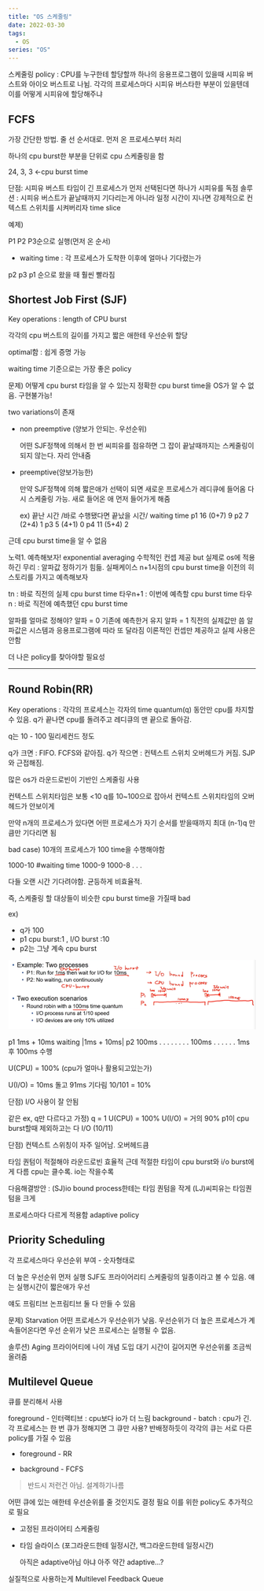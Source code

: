 ```yaml
---
title: "OS 스케줄링"
date: 2022-03-30
tags:
  - OS
series: "OS"
---
```


스케줄링 policy : CPU를 누구한테 할당할까
하나의 응용프로그램이 있을때 시피유 버스트와 아이오 버스트로 나뉨.
각각의 프로세스마다 시피유 버스타한 부분이 있을텐데 이를 어떻게 시피유에 할당해주냐

## FCFS

가장 간단한 방법. 줄 선 순서대로. 먼저 온 프로세스부터 처리

하나의 cpu burst한 부분을 단위로 cpu 스케줄링을 함

24, 3, 3 <-cpu burst time

단점: 시피유 버스트 타임이 긴 프로세스가 먼저 선택된다면 하나가 시피유를 독점
솔루션 : 시피유 버스트가 끝날때까지 기다리는게 아니라 일정 시간이 지나면 강제적으로 컨텍스트 스위치를 시켜버리자 time slice

예제)

P1 P2 P3순으로 실행(먼저 온 순서)

- waiting time : 각 프로세스가 도착한 이후에 얼마나 기다렸는가

p2 p3 p1 순으로 왔을 때 훨씬 빨라짐

## Shortest Job First (SJF)

Key operations : length of CPU burst

각각의 cpu 버스트의 길이를 가지고 짧은 애한테 우선순위 할당

optimal함 : 쉽게 증명 가능

waiting time 기준으로는 가장 좋은 policy

문제) 어떻게 cpu burst 타임을 알 수 있는지
정확한 cpu burst time을 OS가 알 수 없음. 구현불가능!

two variations이 존재

- non preemptive (양보가 안되는. 우선순위)

  어떤 SJF정책에 의해서 한 번 씨피유를 점유하면 그 잡이 끝날때까지는 스케줄링이 되지 않는다. 자리 안내줌

- preemptive(양보가능한)

  만약 SJF정책에 의해 짧은애가 선택이 되면
  새로운 프로세스가 레디큐에 들어옴
  다시 스케줄링 가능. 새로 들어온 애 먼저 들어가게 해줌 

  ex)
  끝난 시간 /바로 수행됐다면 끝났을 시간/ waiting time
  p1 16 (0+7) 9
  p2 7 (2+4) 1
  p3 5 (4+1) 0
  p4 11 (5+4) 2

근데 cpu burst time을 알 수 없음

노력1. 예측해보자!
exponential averaging
수학적인 컨셉 제공 but 실제로 os에 적용하긴 무리 : 알파값 정하기가 힘듦. 실패케이스
n+1시점의 cpu burst time을 이전의 히스토리를 가지고 예측해보자

tn : 바로 직전의 실제 cpu burst time
타우n+1 : 이번에 예측할 cpu burst time
타우n : 바로 직전에 예측했던 cpu burst time

알파를 얼마로 정해야?
알파 = 0 기존에 예측한거 유지
알파 = 1 직전의 실제값만 씀
알파값은 시스템과 응용프로그램에 따라 또 달라짐
이론적인 컨셉만 제공하고 실제 사용은 안함

더 나은 policy를 찾아야할 필요성

---

## Round Robin(RR)

Key operations : 각각의 프로세스는 각자의 time quantum(q) 동안만 cpu를 차지할 수 있음. q가 끝나면 cpu를 돌려주고 레디큐의 맨 끝으로 돌아감.

q는 10 - 100 밀리세컨드 정도

q가 크면 : FIFO. FCFS와 같아짐.
q가 작으면 : 컨텍스트 스위치 오버헤드가 커짐. SJP와 근접해짐.

많은 os가 라운드로빈이 기반인 스케줄링 사용

컨텍스트 스위치타임은 보통 <10
q를 10~100으로 잡아서 컨텍스트 스위치타임의 오버헤드가 안보이게

만약 n개의 프로세스가 있다면 어떤 프로세스가 자기 순서를 받을때까지 최대 (n-1)q 만큼만 기다리면 됨

bad case) 10개의 프로세스가 100 time을 수행해야함

1000-10 #waiting time
1000-9
1000-8
.
.
.

다들 오랜 시간 기다려야함.
균등하게 비효율적.

즉,  스케줄링 할 대상들이 비슷한 cpu burst time을 가질때 bad

ex) 

* q가 100 
* p1 cpu burst:1 , I/O burst :10
* p2는 그냥 계속 cpu burst

![](./ex.png)

p1 1ms + 10ms waiting |1ms + 10ms|
p2 100ms . . . . . . . . 100ms . . . . . .
1ms 후 100ms 수행



U(CPU) = 100% (cpu가 얼마나 활용되고있는가)

U(I/O) = 10ms 돌고 91ms 기다림
10/101 = 10%

단점) I/O 사용이 잘 안됨

같은 ex, q만 다르다고 가정) q = 1
U(CPU) = 100%
U(I/O) = 거의 90% p1이 cpu burst할때 제외하고는 다 I/O (10/11)

단점) 컨텍스트 스위칭이 자주 일어남. 오버헤드큼

타임 퀀텀이 적절해야 라운드로빈 효율적
근데 적절한 타임이 cpu burst와 i/o burst에게 다름
cpu는 클수록. io는 작을수록

다음해결방안 : (SJ)io bound process한테는 타임 퀀텀을 작게 (LJ)씨피유는 타임퀀텀을 크게

프로세스마다 다르게 적용함 adaptive policy

## Priority Scheduling

각 프로세스마다 우선순위 부여 - 숫자형태로

더 높은 우선순위 먼저 실행
SJF도 프라이어리티 스케줄링의 일종이라고 볼 수 있음. 얘는 실행시간이 짧은애가 우선

얘도
프림티브
논프림티브 둘 다 만들 수 있음

문제) Starvation
어떤 프로세스가 우선순위가 낮음. 우선순위가 더 높은 프로세스가 계속들어온다면 우선 순위가 낮은 프로세스는 실행될 수 없음.

솔루션) Aging
프라이어티에 나이 개념 도입
대기 시간이 길어지면 우선순위롤 조금씩 올려줌

## Multilevel Queue

큐를 분리해서 사용

foreground - 인터랙티브 : cpu보다 io가 더 느림
background - batch : cpu가 긴.
각 프로세스는 한 번 큐가 정해지면 그 큐만 사용? 반배정하듯이
각각의 큐는 서로 다른 policy를 가질 수 있음

- foreground - RR

- background - FCFS

> 반드시 저런건 아님. 설계하기나름

어떤 큐에 있는 애한테 우선순위를 줄 것인지도 결정 필요
이를 위한 policy도 추가적으로 필요

- 고정된 프라이어티 스케줄링

- 타임 슬라이스 (포그라운드한테 일정시간, 백그라운드한테 일정시간)

  아직은 adaptive아님 아냐 아주 약간 adaptive...?

실질적으로 사용하는게 Multilevel Feedback Queue

